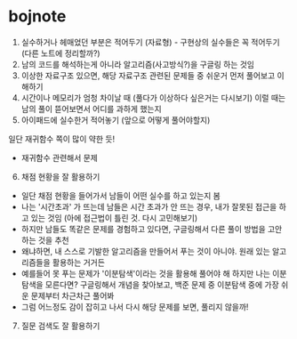 # bojnote

1. 실수하거나 헤매었던 부분은 적어두기 (자료형) - 구현상의 실수들은 꼭 적어두기 (다른 노트에 정리할까?)
2. 남의 코드를 해석하는게 아니라 알고리즘(사고방식?)을 구글링 하는 것임
3. 이상한 자료구조 있으면, 해당 자료구조 관련된 문제들 중 쉬운거 먼저 풀어보고 이해하기
4. 시간이나 메모리가 엄청 차이날 때 (풀다가 이상하다 싶은거는 다시보기)
   이럴 때는 남의 풀이 뜯어보면서 어디를 과하게 했는지 
5. 아이패드에 실수한거 적어놓기 (앞으로 어떻게 풀어야할지)

일단 재귀함수 쪽이 많이 약한 듯!
- 재귀함수 관련해서 문제 

6. 채점 현황을 잘 활용하기
- 일단 채점 현황을 들어가서 남들이 어떤 실수를 하고 있는지 봄
- 나는 '시간초과' 가 뜨는데 남들은 시간 초과가 안 뜨는 경우, 내가 잘못된 접근을 하고 있는 것임 (아에 접근법이 틀린 것. 다시 고민해보기)
- 하지만 남들도 똑같은 문제를 경험하고 있다면, 구글링해서 다른 풀이 방법을 고안하는 것을 추천
- 왜냐하면, 내 스스로 기발한 알고리즘을 만들어서 푸는 것이 아니야. 원래 있는 알고리즘들을 활용하는 거거든
- 예를들어 못 푸는 문제가 '이분탐색'이라는 것을 활용해 풀어야 해
  하지만 나는 이분탐색을 모른다면? 구글링해서 개념을 찾아보고, 백준 문제 중 이분탐색 중에 가장 쉬운 문제부터 차근차근 풀어봐
- 그럼 어느정도 감이 잡히고 나서 다시 해당 문제를 보면, 풀리지 않을까!

7. 질문 검색도 잘 활용하기
